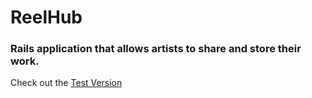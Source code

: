 # ReelHub
### Rails application that allows artists to share and store their work.
Check out the [Test Version](https://reelhub.herokuapp.com)